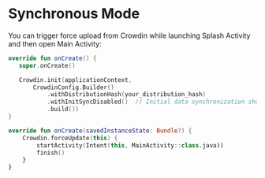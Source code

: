 # Synchronous Mode

You can trigger force upload from Crowdin while launching Splash Activity and then open Main Activity:

```kotlin title="App.kt"
override fun onCreate() {
   super.onCreate()

   Crowdin.init(applicationContext,
       CrowdinConfig.Builder()
           .withDistributionHash(your_distribution_hash)
           .withInitSyncDisabled()  // Initial data synchronization should be disabled in this case.
           .build())
}
```

```kotlin title="YourActivity.kt"
override fun onCreate(savedInstanceState: Bundle?) {
    Crowdin.forceUpdate(this) {
        startActivity(Intent(this, MainActivity::class.java))
        finish()
    }
}
```
